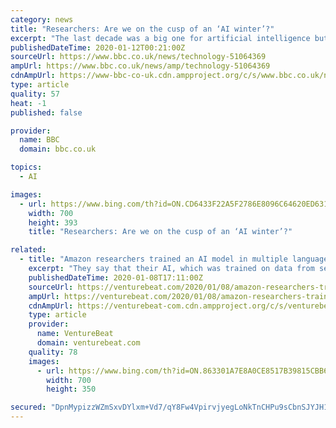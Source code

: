 ```yaml
---
category: news
title: "Researchers: Are we on the cusp of an ‘AI winter’?"
excerpt: "The last decade was a big one for artificial intelligence but researchers in the field believe that the industry is about to enter a new phase. Hype surrounding AI has peaked and troughed over the years as the abilities of the technology get overestimated and then re-evaluated. The peaks are known as AI summers, and the troughs AI winters."
publishedDateTime: 2020-01-12T00:21:00Z
sourceUrl: https://www.bbc.co.uk/news/technology-51064369
ampUrl: https://www.bbc.co.uk/news/amp/technology-51064369
cdnAmpUrl: https://www-bbc-co-uk.cdn.ampproject.org/c/s/www.bbc.co.uk/news/amp/technology-51064369
type: article
quality: 57
heat: -1
published: false

provider:
  name: BBC
  domain: bbc.co.uk

topics:
  - AI

images:
  - url: https://www.bing.com/th?id=ON.CD6433F22A5F2786E8096C64620ED631
    width: 700
    height: 393
    title: "Researchers: Are we on the cusp of an ‘AI winter’?"

related:
  - title: "Amazon researchers trained an AI model in multiple languages to improve product searches"
    excerpt: "They say that their AI, which was trained on data from several different languages at once, delivered better results using any of those languages. As Amazon applied scientist Nikhil Rao explained in a blog post, the reason for the improvement is that a corpus in one language is able to fill gaps in that of another language. For instance ..."
    publishedDateTime: 2020-01-08T17:11:00Z
    sourceUrl: https://venturebeat.com/2020/01/08/amazon-researchers-trained-an-ai-model-in-multiple-languages-to-improve-product-searches/
    ampUrl: https://venturebeat.com/2020/01/08/amazon-researchers-trained-an-ai-model-in-multiple-languages-to-improve-product-searches/amp/
    cdnAmpUrl: https://venturebeat-com.cdn.ampproject.org/c/s/venturebeat.com/2020/01/08/amazon-researchers-trained-an-ai-model-in-multiple-languages-to-improve-product-searches/amp/
    type: article
    provider:
      name: VentureBeat
      domain: venturebeat.com
    quality: 78
    images:
      - url: https://www.bing.com/th?id=ON.863301A7E8A0CE8517B39815CBB6CBE7
        width: 700
        height: 350

secured: "DpnMypizzWZmSxvDYlxm+Vd7/qY8Fw4VpirvjyegLoNkTnCHPu9sCbnSJYJH1+MYYktqQyQ4SGFv8RLFopq8t5OqoscEwOF10lGrMAzV7UcWQE1EtKeGCgGAZp1AvbkL1eD6jT0XC6fqhzuROUFiYZRCd57okbJyXCCBvyb6EjBxqwsWHm/ff5M0iDkqrKTtzgwEOuPm6lPrYAiM48Dvhx5nBw8oWdoHay1k4ymip+82xQze3oMqIfzIEbW5Q9f24/b6mvSVERsx8V6FmQ0gfg==;XFzTXcTV0comPIDIl6j7Cg=="
---
```


